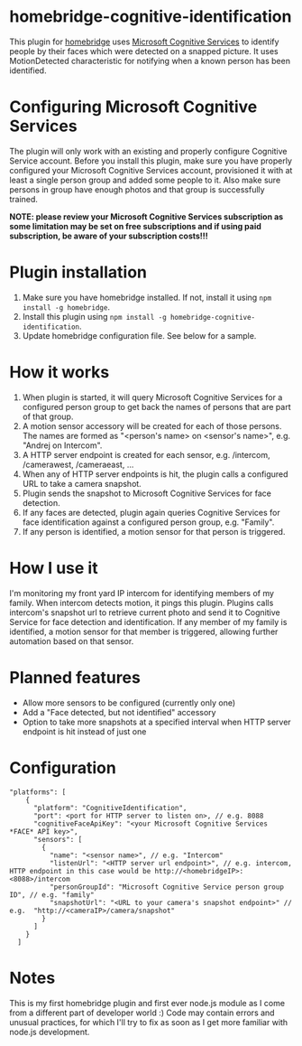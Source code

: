 # homebridge-cognitive-identification
This plugin for [homebridge](https://github.com/nfarina/homebridge) uses [Microsoft Cognitive Services](https://www.microsoft.com/cognitive-services) to identify people by their faces which were detected on a snapped picture. It uses MotionDetected characteristic for notifying when a known person has been identified.

# Configuring Microsoft Cognitive Services
The plugin will only work with an existing and properly configure Cognitive Service account.
Before you install this plugin, make sure you have properly configured your Microsoft Cognitive Services account, provisioned it with at least a single person group and added some people to it. Also make sure persons in group have enough photos and that group is successfully trained.

**NOTE: please review your Microsoft Cognitive Services subscription as some limitation may be set on free subscriptions and if using paid subscription, be aware of your subscription costs!!!**
# Plugin installation

1. Make sure you have homebridge installed. If not, install it using `npm install -g homebridge`.
2. Install this plugin using `npm install -g homebridge-cognitive-identification`.
3. Update homebridge configuration file. See below for a sample.

# How it works
1. When plugin is started, it will query Microsoft Cognitive Services for a configured person group to get back the names of persons that are part of that group.
2. A motion sensor accessory will be created for each of those persons. The names are formed as "<person's name> on <sensor's name>", e.g. "Andrej on Intercom".
3. A HTTP server endpoint is created for each sensor, e.g. /intercom, /camerawest, /cameraeast, ...
4. When any of HTTP server endpoints is hit, the plugin calls a configured URL to take a camera snapshot.
5. Plugin sends the snapshot to Microsoft Cognitive Services for face detection.
6. If any faces are detected, plugin again queries Cognitive Services for face identification against a configured person group, e.g. "Family".
7. If any person is identified, a motion sensor for that person is triggered.

# How I use it

I'm monitoring my front yard IP intercom for identifying members of my family. 
When intercom detects motion, it pings this plugin.
Plugins calls intercom's snapshot url to retrieve current photo and send it to Cognitive Service for face detection and identification.
If any member of my family is identified, a motion sensor for that member is triggered, allowing further automation based on that sensor.

# Planned features
* Allow more sensors to be configured (currently only one)
* Add a "Face detected, but not identified" accessory
* Option to take more snapshots at a specified interval when HTTP server endpoint is hit instead of just one

# Configuration

```
"platforms": [
    {
      "platform": "CognitiveIdentification",
      "port": <port for HTTP server to listen on>, // e.g. 8088
      "cognitiveFaceApiKey": "<your Microsoft Cognitive Services *FACE* API key>",
      "sensors": [
        {
          "name": "<sensor name>", // e.g. "Intercom"
          "listenUrl": "<HTTP server url endpoint>", // e.g. intercom, HTTP endpoint in this case would be http://<homebridgeIP>:<8088>/intercom
          "personGroupId": "Microsoft Cognitive Service person group ID", // e.g. "family"
          "snapshotUrl": "<URL to your camera's snapshot endpoint>" // e.g.  "http://<cameraIP>/camera/snapshot"
        }
      ]
    }
  ]
```

# Notes
This is my first homebridge plugin and first ever node.js module as I come from a different part of developer world :) Code may contain errors and unusual practices, for which I'll try to fix as soon as I get more familiar with node.js development.